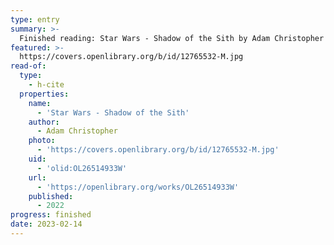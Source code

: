 ```yaml
---
type: entry
summary: >-
  Finished reading: Star Wars - Shadow of the Sith by Adam Christopher
featured: >-
  https://covers.openlibrary.org/b/id/12765532-M.jpg
read-of:
  type:
    - h-cite
  properties:
    name:
      - 'Star Wars - Shadow of the Sith'
    author:
      - Adam Christopher
    photo:
      - 'https://covers.openlibrary.org/b/id/12765532-M.jpg'
    uid:
      - 'olid:OL26514933W'
    url:
      - 'https://openlibrary.org/works/OL26514933W'
    published:
      - 2022
progress: finished
date: 2023-02-14
---
```

